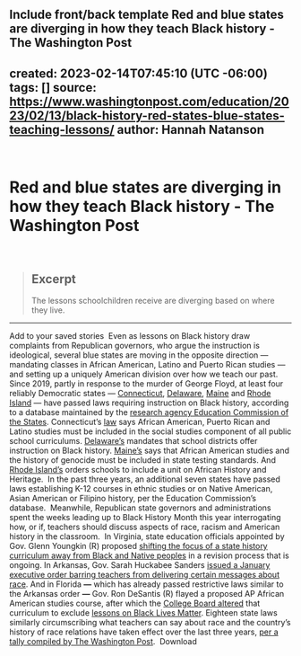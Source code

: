 Include front/back template
Red and blue states are diverging in how they teach Black history - The Washington Post
---
created: 2023-02-14T07:45:10 (UTC -06:00)
tags: []
source: https://www.washingtonpost.com/education/2023/02/13/black-history-red-states-blue-states-teaching-lessons/
author: Hannah Natanson
---
​
# Red and blue states are diverging in how they teach Black history - The Washington Post
​
> ## Excerpt
> The lessons schoolchildren receive are diverging based on where they live.
​
---
Add to your saved stories
​
Even as lessons on Black history draw complaints from Republican governors, who argue the instruction is ideological, several blue states are moving in the opposite direction — mandating classes in African American, Latino and Puerto Rican studies — and setting up a uniquely American division over how we teach our past.
​
Since 2019, partly in response to the murder of George Floyd, at least four reliably Democratic states — [Connecticut](https://www.270towin.com/states/Connecticut), [Delaware](https://www.270towin.com/states/Delaware), [Maine](https://www.270towin.com/states/Maine) and [Rhode Island](https://www.270towin.com/states/Rhode_Island) — have passed laws requiring instruction on Black history, according to a database maintained by the [research agency Education Commission of the States](https://www.ecs.org/state-education-policy-tracking/). Connecticut’s [law](https://www.cga.ct.gov/2019/ACT/pa/pdf/2019PA-00012-R00HB-07082-PA.pdf) says African American, Puerto Rican and Latino studies must be included in the social studies component of all public school curriculums. [Delaware’s](https://s3.amazonaws.com/fn-document-service/file-by-sha384/13554f5a3533b849ba7510b6de33caaec44f9c7e119211f7fd3091cf7ef0f07b9911ab43eddd6f8b895b5a7ac6609bf6) mandates that school districts offer instruction on Black history. [Maine’s](https://s3.amazonaws.com/fn-document-service/file-by-sha384/542e3456a7984d042b50b304614547ca116727c89acc1cb46b417e5aca6057ad90d6e8e251d9d113859a15558ab37d7f) says that African American studies and the history of genocide must be included in state testing standards. And [Rhode Island’s](https://s3.amazonaws.com/fn-document-service/file-by-sha384/50398c0bf6c763e44fa4bc5024e8c4414b221e276a7174988056cd4ead5cb10372560de8db66d800bb2a2e0c4c83fd23) orders schools to include a unit on African History and Heritage.
​
In the past three years, an additional seven states have passed laws establishing K-12 courses in ethnic studies or on Native American, Asian American or Filipino history, per the Education Commission’s database.
​
Meanwhile, Republican state governors and administrations spent the weeks leading up to Black History Month this year interrogating how, or if, teachers should discuss aspects of race, racism and American history in the classroom.
​
In Virginia, state education officials appointed by Gov. Glenn Youngkin (R) proposed [shifting the focus of a state history curriculum away from Black and Native peoples](https://www.washingtonpost.com/education/2022/11/16/virginia-school-history-standards-youngkin/?itid=lk_inline_manual_10) in a revision process that is ongoing. In Arkansas, Gov. Sarah Huckabee Sanders [issued a January executive order barring teachers from delivering certain messages about race](https://www.washingtonpost.com/education/2023/01/11/arkansas-critical-race-theory/?itid=lk_inline_manual_10). And in Florida **—** which has already passed restrictive laws similar to the Arkansas order **—** Gov. Ron DeSantis (R) flayed a proposed AP African American studies course, after which the [College Board altered](https://www.washingtonpost.com/education/2023/02/01/ap-african-american-studies-curriculum-desantis/?itid=lk_inline_manual_10) that curriculum to exclude [lessons on Black Lives Matter](https://www.washingtonpost.com/education/2023/02/02/college-board-ap-african-american-studies-criticism/?itid=lk_inline_manual_10). Eighteen state laws similarly circumscribing what teachers can say about race and the country’s history of race relations have taken effect over the last three years, [per a tally compiled by The Washington Post](https://www.washingtonpost.com/education/2022/10/18/education-laws-culture-war/?itid=lk_inline_manual_10).
​
Download